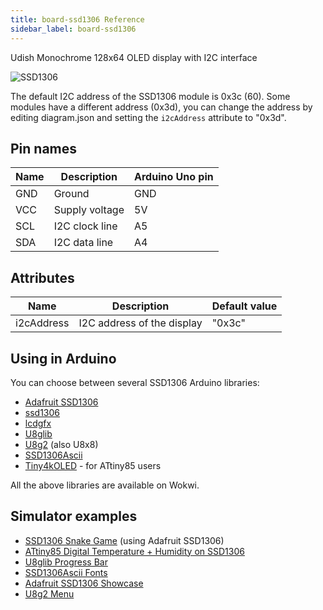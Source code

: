 ```yaml
---
title: board-ssd1306 Reference
sidebar_label: board-ssd1306
---
```

Udish
Monochrome 128x64 OLED display with I2C interface

![SSD1306](https://raw.githubusercontent.com/wokwi/wokwi-boards/main/boards/ssd1306/board.svg)

The default I2C address of the SSD1306 module is 0x3c (60). Some modules have a different address (0x3d), you can change the address by editing diagram.json and setting the `i2cAddress` attribute to "0x3d".

## Pin names

| Name | Description    | Arduino Uno pin |
| ---- | -------------- | --------------- |
| GND  | Ground         | GND             |
| VCC  | Supply voltage | 5V              |
| SCL  | I2C clock line | A5              |
| SDA  | I2C data line  | A4              |

## Attributes

| Name       | Description                | Default value |
| ---------- | -------------------------- | ------------- |
| i2cAddress | I2C address of the display | "0x3c"        |

## Using in Arduino

You can choose between several SSD1306 Arduino libraries:

- [Adafruit SSD1306](https://wokwi.com/projects/344892392214626898)
- [ssd1306](https://wokwi.com/projects/344894074741850707)
- [lcdgfx](https://github.com/lexus2k/lcdgfx)
- [U8glib](https://github.com/olikraus/u8glib)
- [U8g2](https://github.com/olikraus/u8g2) (also U8x8)
- [SSD1306Ascii](https://github.com/greiman/SSD1306Ascii)
- [Tiny4kOLED](https://www.arduino.cc/reference/en/libraries/tiny4koled/) - for ATtiny85 users

All the above libraries are available on Wokwi.

## Simulator examples

- [SSD1306 Snake Game](https://wokwi.com/projects/296135008348799496) (using Adafruit SSD1306)
- [ATtiny85 Digital Temperature + Humidity on SSD1306](https://wokwi.com/projects/292900020514980360)
- [U8glib Progress Bar](https://wokwi.com/projects/300867986768527882)
- [SSD1306Ascii Fonts](https://wokwi.com/projects/291197274604700168)
- [Adafruit SSD1306 Showcase](https://wokwi.com/projects/344892392214626898)
- [U8g2 Menu](https://wokwi.com/projects/291572875238834696)
